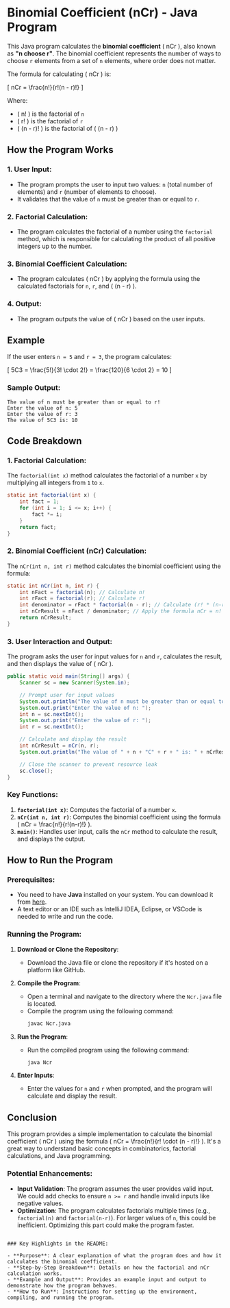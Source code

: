 # Binomial Coefficient (nCr) - Java Program

This Java program calculates the **binomial coefficient** \( nCr \), also known as **"n choose r"**. The binomial coefficient represents the number of ways to choose `r` elements from a set of `n` elements, where order does not matter.

The formula for calculating \( nCr \) is:

\[
nCr = \frac{n!}{r!(n - r)!}
\]

Where:

- \( n! \) is the factorial of `n`
- \( r! \) is the factorial of `r`
- \( (n - r)! \) is the factorial of \( (n - r) \)

## How the Program Works

### 1. **User Input**:

- The program prompts the user to input two values: `n` (total number of elements) and `r` (number of elements to choose).
- It validates that the value of `n` must be greater than or equal to `r`.

### 2. **Factorial Calculation**:

- The program calculates the factorial of a number using the `factorial` method, which is responsible for calculating the product of all positive integers up to the number.

### 3. **Binomial Coefficient Calculation**:

- The program calculates \( nCr \) by applying the formula using the calculated factorials for `n`, `r`, and \( (n - r) \).

### 4. **Output**:

- The program outputs the value of \( nCr \) based on the user inputs.

## Example

If the user enters `n = 5` and `r = 3`, the program calculates:

\[
5C3 = \frac{5!}{3! \cdot 2!} = \frac{120}{6 \cdot 2} = 10
\]

### Sample Output:

```
The value of n must be greater than or equal to r!
Enter the value of n: 5
Enter the value of r: 3
The value of 5C3 is: 10
```

## Code Breakdown

### 1. **Factorial Calculation**:

The `factorial(int x)` method calculates the factorial of a number `x` by multiplying all integers from `1` to `x`.

```java
static int factorial(int x) {
    int fact = 1;
    for (int i = 1; i <= x; i++) {
        fact *= i;
    }
    return fact;
}
```

### 2. **Binomial Coefficient (nCr) Calculation**:

The `nCr(int n, int r)` method calculates the binomial coefficient using the formula:

```java
static int nCr(int n, int r) {
    int nFact = factorial(n); // Calculate n!
    int rFact = factorial(r); // Calculate r!
    int denominator = rFact * factorial(n - r); // Calculate (r! * (n-r)!)
    int nCrResult = nFact / denominator; // Apply the formula nCr = n! / (r! * (n-r)!)
    return nCrResult;
}
```

### 3. **User Interaction and Output**:

The program asks the user for input values for `n` and `r`, calculates the result, and then displays the value of \( nCr \).

```java
public static void main(String[] args) {
    Scanner sc = new Scanner(System.in);

    // Prompt user for input values
    System.out.println("The value of n must be greater than or equal to r!");
    System.out.print("Enter the value of n: ");
    int n = sc.nextInt();
    System.out.print("Enter the value of r: ");
    int r = sc.nextInt();

    // Calculate and display the result
    int nCrResult = nCr(n, r);
    System.out.println("The value of " + n + "C" + r + " is: " + nCrResult);

    // Close the scanner to prevent resource leak
    sc.close();
}
```

### Key Functions:

1. **`factorial(int x)`**: Computes the factorial of a number `x`.
2. **`nCr(int n, int r)`**: Computes the binomial coefficient using the formula \( nCr = \frac{n!}{r!(n-r)!} \).
3. **`main()`**: Handles user input, calls the `nCr` method to calculate the result, and displays the output.

## How to Run the Program

### Prerequisites:

- You need to have **Java** installed on your system. You can download it from [here](https://www.oracle.com/java/technologies/javase-jdk11-downloads.html).
- A text editor or an IDE such as IntelliJ IDEA, Eclipse, or VSCode is needed to write and run the code.

### Running the Program:

1. **Download or Clone the Repository**:

   - Download the Java file or clone the repository if it's hosted on a platform like GitHub.

2. **Compile the Program**:

   - Open a terminal and navigate to the directory where the `Ncr.java` file is located.
   - Compile the program using the following command:
     ```bash
     javac Ncr.java
     ```

3. **Run the Program**:

   - Run the compiled program using the following command:
     ```bash
     java Ncr
     ```

4. **Enter Inputs**:
   - Enter the values for `n` and `r` when prompted, and the program will calculate and display the result.

## Conclusion

This program provides a simple implementation to calculate the binomial coefficient \( nCr \) using the formula \( nCr = \frac{n!}{r! \cdot (n - r)!} \). It's a great way to understand basic concepts in combinatorics, factorial calculations, and Java programming.

### Potential Enhancements:

- **Input Validation**: The program assumes the user provides valid input. We could add checks to ensure `n >= r` and handle invalid inputs like negative values.
- **Optimization**: The program calculates factorials multiple times (e.g., `factorial(n)` and `factorial(n-r)`). For larger values of `n`, this could be inefficient. Optimizing this part could make the program faster.

```

### Key Highlights in the README:

- **Purpose**: A clear explanation of what the program does and how it calculates the binomial coefficient.
- **Step-by-Step Breakdown**: Details on how the factorial and nCr calculation works.
- **Example and Output**: Provides an example input and output to demonstrate how the program behaves.
- **How to Run**: Instructions for setting up the environment, compiling, and running the program.
```
